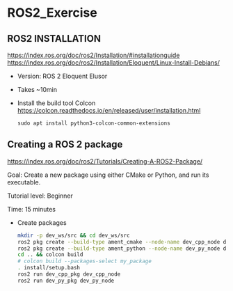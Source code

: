 # ROS2_Exercise

## ROS2 INSTALLATION
https://index.ros.org/doc/ros2/Installation/#installationguide
https://index.ros.org/doc/ros2/Installation/Eloquent/Linux-Install-Debians/

* Version: ROS 2 Eloquent Elusor

* Takes ~10min

* Install the build tool Colcon
    https://colcon.readthedocs.io/en/released/user/installation.html
    ```
    sudo apt install python3-colcon-common-extensions
    ```


## Creating a ROS 2 package
https://index.ros.org/doc/ros2/Tutorials/Creating-A-ROS2-Package/

Goal: Create a new package using either CMake or Python, and run its executable.

Tutorial level: Beginner

Time: 15 minutes

* Create packages
    ```bash
    mkdir -p dev_ws/src && cd dev_ws/src
    ros2 pkg create --build-type ament_cmake --node-name dev_cpp_node dev_cpp_pkg
    ros2 pkg create --build-type ament_python --node-name dev_py_node dev_py_pkg
    cd .. && colcon build
    # colcon build --packages-select my_package
    . install/setup.bash
    ros2 run dev_cpp_pkg dev_cpp_node
    ros2 run dev_py_pkg dev_py_node
    ```
